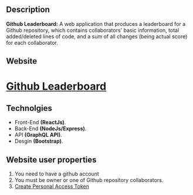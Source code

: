 ## Description
**Github Leaderboard:** A web application that produces a leaderboard for a Github repository, which contains collaborators' basic information, total added/deleted lines of code, and a sum of all changes (being actual score) for each collaborator.

## Website
# [Github Leaderboard](https://github-learderboard.herokuapp.com/)

## Technolgies
 - Front-End **(ReactJs)**.
 - Back-End **(NodeJs/Express)**.
 - API **(GraphQL API)**.
 - Desgin **(Bootstrap)**.
   

## Website user properties
1. You need to have a github account
2. You must be owner or one of Github repository collaborators.
3. [Create Personal Access Token](https://docs.github.com/en/github/authenticating-to-github/creating-a-personal-access-token)
